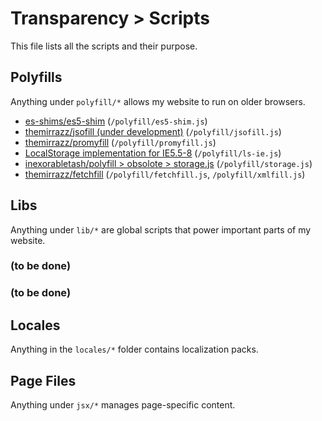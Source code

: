 # Transparency > Scripts
This file lists all the scripts and their purpose.

## Polyfills
Anything under `polyfill/*` allows my website to run on older browsers.
* [es-shims/es5-shim](https://github.com/es-shims/es5-shim) (`/polyfill/es5-shim.js`)
* [themirrazz/jsofill (under development)](https://github.com/themirrazz/jsofill) (`/polyfill/jsofill.js`)
* [themirrazz/promyfill](https://github.com/themirrazz/promyfill) (`/polyfill/promyfill.js`)
* [LocalStorage implementation for IE5.5-8](/src/polyfill/ls-ie.js) (`/polyfill/ls-ie.js`)
* [inexorabletash/polyfill > obsolote > storage.js](https://github.com/inexorabletash/polyfill/blob/master/obsolete/storage.js) (`/polyfill/storage.js`)
* [themirrazz/fetchfill](https://github.com/themirrazz/fetchfill) (`/polyfill/fetchfill.js`, `/polyfill/xmlfill.js`) 

## Libs
Anything under `lib/*` are global scripts that power important parts of my website.
### (to be done)

### (to be done)

## Locales
Anything in the `locales/*` folder contains localization packs.

## Page Files
Anything under `jsx/*` manages page-specific content.
